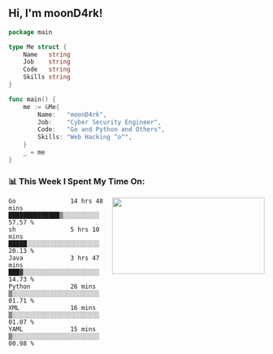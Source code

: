 <h2> Hi, I'm moonD4rk!</h2>

```go
package main

type Me struct {
	Name   string
	Job    string
	Code   string
	Skills string
}

func main() {
	me := &Me{
		Name:   "moonD4rk",
		Job:    "Cyber Security Engineer",
		Code:   "Go and Python and Others",
		Skills: "Web Hacking ^o^",
	}
	_ = me
}
```

<h3>📊 This Week I Spent My Time On:</h3>
<img align='right' src="https://github-readme-stats.vercel.app/api?username=moond4rk&show_icons=true&theme=radical", width="300" height="150">

<!--START_SECTION:waka-->

```text
Go               14 hrs 48 mins  ██████████████▒░░░░░░░░░░   57.57 %
sh               5 hrs 10 mins   █████░░░░░░░░░░░░░░░░░░░░   20.13 %
Java             3 hrs 47 mins   ███▓░░░░░░░░░░░░░░░░░░░░░   14.73 %
Python           26 mins         ▒░░░░░░░░░░░░░░░░░░░░░░░░   01.71 %
XML              16 mins         ▒░░░░░░░░░░░░░░░░░░░░░░░░   01.07 %
YAML             15 mins         ▒░░░░░░░░░░░░░░░░░░░░░░░░   00.98 %
```

<!--END_SECTION:waka-->

